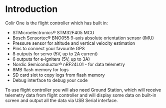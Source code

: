 # Introduction

Colir One is the flight controller which has built in:

* STMicroelectronics® STM32F405 MCU
* Bosch Sensortec® BNO055 9-axis absolute orientation sensor (IMU)
* Pressure sensor for altitude and vertical velocity estimation
* Pins to connect your favourite GPS
* 8 outputs for servo (5V, up to 2A current)
* 6 outputs for e-igniters (5V, up to 3A)
* Nordic Semiconductor® nRF24L01 - for data telemetry
* 8MB flash memory for logs
* SD card slot to copy logs from flash memory
* Debug interface to debug your code

To use flight controller you will also need Ground Station, which will receive telemetry data from flight controller and will display some data on built-in screen and output all the data via USB Serial interface.